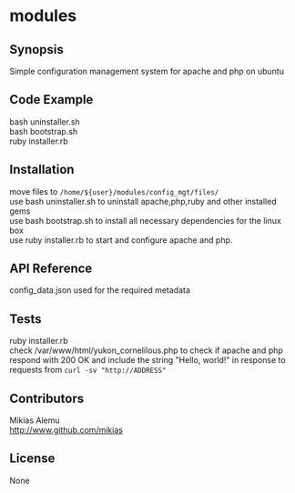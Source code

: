# modules
## Synopsis

Simple configuration management system for apache and php on ubuntu

## Code Example
bash uninstaller.sh <br />
bash bootstrap.sh <br />
ruby installer.rb
## Installation
move files to `/home/${user}/modules/config_mgt/files/` <br />
use bash uninstaller.sh to uninstall apache,php,ruby and other installed gems <br />
use bash bootstrap.sh to install all necessary dependencies for the linux box <br />
use ruby installer.rb to start and configure apache and php. <br />
## API Reference
config_data.json used for the required metadata

## Tests
ruby installer.rb <br />
check /var/www/html/yukon_cornelilous.php to check if apache and php respond with 200 OK and include the string "Hello, world!" in response to requests from `curl -sv "http://ADDRESS"`

## Contributors
Mikias Alemu <br />
http://www.github.com/mikias
## License
None

